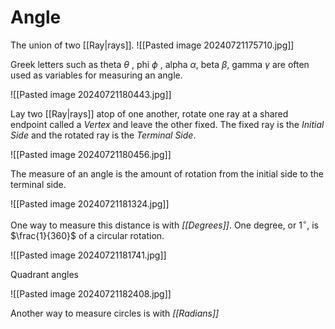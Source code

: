 
# Angle

The union of two [[Ray|rays]]. 
![[Pasted image 20240721175710.jpg]]

Greek letters such as theta $\theta$ , phi $\phi$ , alpha $\alpha$, beta $\beta$, gamma $\gamma$ are often used as variables for measuring an angle.

![[Pasted image 20240721180443.jpg]]

Lay two [[Ray|rays]] atop of one another, rotate one ray at a shared endpoint called a *Vertex* and leave the other fixed. The fixed ray is the *Initial Side* and the rotated ray is the *Terminal Side*.

![[Pasted image 20240721180456.jpg]]

The measure of an angle is the amount of rotation from the initial side to the terminal side. 

![[Pasted image 20240721181324.jpg]]

One way to measure this distance is with *[[Degrees]]*. One degree, or $1^\circ$, is $\frac{1}{360}$ of a circular rotation.

![[Pasted image 20240721181741.jpg]]

Quadrant angles

![[Pasted image 20240721182408.jpg]]

Another way to measure circles is with *[[Radians]]* 